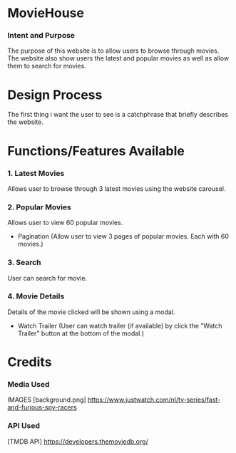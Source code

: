# **MovieHouse**
### Intent and Purpose
The purpose of this website is to allow users to browse through movies. The website also show users the latest and popular movies as well as allow them to search for movies.

# **Design Process**
The first thing i want the user to see is a catchphrase that briefly describes the website.


# **Functions/Features Available**
### 1. Latest Movies
Allows user to browse through 3 latest movies using the website carousel.

### 2. Popular Movies
Allows user to view 60 popular movies.
* Pagination (Allow user to view 3 pages of popular movies. Each with 60 movies.)

### 3. Search
User can search for movie.

### 4. Movie Details
Details of the movie clicked will be shown using a modal.
* Watch Trailer (User can watch trailer (if available) by click the "Watch Trailer" button at the bottom of the modal.)


# **Credits**
### Media Used
IMAGES
[background.png] https://www.justwatch.com/nl/tv-series/fast-and-furious-spy-racers

### API Used
[TMDB API] https://developers.themoviedb.org/